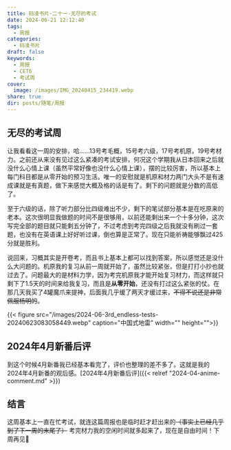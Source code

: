 ```yaml
---
title: 码凌书片·二十一·无尽的考试
date: 2024-06-21 12:12:40
tags:
  - 周报
categories:
  - 码凌书片
draft: false
keywords:
  - 周报
  - CET6
  - 考试周
cover:
  image: /images/IMG_20240415_234419.webp
share: true
dir: posts/随笔/周报
---
```


## 无尽的考试周

让我看看这一周的安排，哈……13号考毛概，15号考六级，17号考机原，19号考材力。之前还从来没有见过这么紧凑的考试安排，何况这个学期我从日本回来之后就没什么心情上课（虽然平常好像也没什么心情上课），摆的比较厉害，所以基本上每门科目都是从零开始的预习生活。唯一的安慰就是机原和材力两门大头不是有速成课就是有真题，做下来感觉大概及格的话是有了。剩下的问题就是分数的高低了。

至于六级的话，除了听力部分比四级难出不少，剩下的笔试部分基本是在吃原来的老本。这次很明显我做题的时间不是很够用，以前还能剩出来一个十多分钟，这次写完全部的题目就只能剩五分钟了，不过考虑到考完四级之后我就没有刷过一套题，也没有在英语课上好好听过课，倒也算是正常了。现在只能祈祷能够飘过425分就是胜利。

说回来，习概其实是开卷考，而且书上基本上都可以找到答案，所以感觉还是没什么大问题的。机原我的复习从前一周就开始了，虽然比较紧张，但是打打小抄也就过去了。问题最大的是材料力学，因为考完机原我才能开始复习材力，而这样就只剩下了1.5天的时间来给我复习，而且是**从零开始**，还没有打过这么紧张的仗。在那几天我买了4罐魔爪来提神，后面我几乎缓了两天才缓过来，~~不得不说还是非常佩服杨明的~~。

{{< figure src="/images/2024-06-3rd_endless-tests-20240623083058449.webp" caption="中国式地雷" width="" height="">}}

## 2024年4月新番后评

到这个时候4月新番我已经基本看完了，评价也整理的差不多了。这就是我的2024年4月新番的观后感。[2024年4月新番后评]({{< relref "2024-04-anime-comment.md" >}})

## 结言

这周基本上一直在忙考试，就连这篇周报也是临时赶才赶出来的~~（事实上已经几乎到了下一周的末尾了）~~ 考完材力我的空闲时间就多起来了，现在是自由时间！下周再见👋